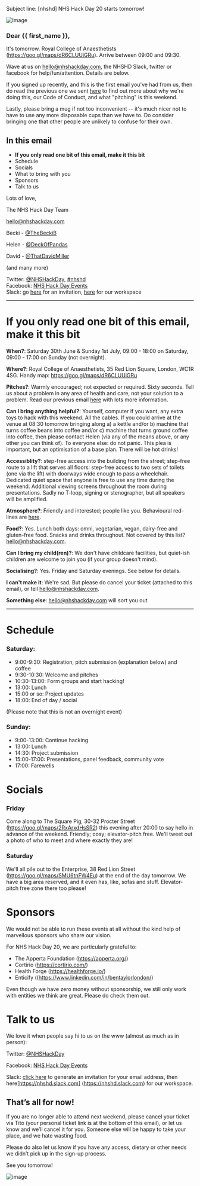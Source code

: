 
Subject line: [nhshd] NHS Hack Day 20 starts tomorrow!




![Image](http://nhshackday.com/assets/images/nhshd/logo-long-website-grey-transp.png)

### Dear {{ first_name }},

It's tomorrow. Royal College of Anaesthetists (https://goo.gl/maps/dR6CLUUiGRu). Arrive between 09:00 and 09:30.

Wave at us on hello@nhshackday.com, the NHSHD Slack, twitter or facebook for help/fun/attention. Details are below.

If you signed up recently, and this is the first email you've had from us, then do read the previous one we sent [here](https://github.com/DeckOfPandas/sandbox/blob/master/nhshd20-email-2-draft.md) to find out more about why we're doing this, our Code of Conduct, and what "pitching" is this weekend.

Lastly, please bring a mug if not too inconvenient -- it's much nicer not to have to use any more disposable cups than we have to. Do consider bringing one that other people are unlikely to confuse for their own.

## In this email
* **If you only read one bit of this email, make it this bit**
* Schedule
* Socials
* What to bring with you
* Sponsors
* Talk to us

Lots of love, 

The NHS Hack Day Team

hello@nhshackday.com

Becki - [@TheBeckiB](https://twitter.com/thebeckib)

Helen - [@DeckOfPandas](https://twitter.com/deckofpandas)

David - [@ThatDavidMiller](https://twitter.com/thatdavidmiller)

(and many more)

Twitter: [@NHSHackDay](https://twitter.com/nhshackday), [#nhshd](https://twitter.com/hashtag/nhshd)  
Facebook: [NHS Hack Day Events](https://facebook.com/nhshackdayevents)    
Slack: go [here](https://nhshackday.herokuapp.com/) for an invitation, [here](https://nhshd.slack.com) for our workspace

------

# If you only read one bit of this email, make it this bit

**When?**: Saturday 30th June & Sunday 1st July, 09:00 - 18:00 on Saturday, 09:00 - 17:00 on Sunday (not overnight).

**Where?**: Royal College of Anaesthetists, 35 Red Lion Square, London, WC1R 4SG. Handy map: https://goo.gl/maps/dR6CLUUiGRu

**Pitches?**: Warmly encouraged; not expected or required. Sixty seconds. Tell us about a problem in any area of health and care, not your solution to a problem. Read our previous email [here](https://github.com/DeckOfPandas/sandbox/blob/master/nhshd20-email-2-draft.md) with lots more information.

**Can I bring anything helpful?**: Yourself, computer if you want, any extra toys to hack with this weekend. All the cables. If you could arrive at the venue at 08:30 tomorrow bringing along a) a kettle and/or b) machine that turns coffee beans into coffee and/or c) machine that turns ground coffee into coffee, then please contact Helen (via any of the means above, or any other you can think of). To everyone else: do not panic. This plea is important, but an optimisation of a base plan. There will be hot drinks!

**Accessiblity?**: step-free access into the building from the street; step-free route to a lift that serves all floors: step-free access to two sets of toilets (one via the lift) with doorways wide enough to pass a wheelchair. Dedicated quiet space that anyone is free to use any time during the weekend. Additional viewing screens throughout the room during presentations. Sadly no T-loop, signing or stenographer, but all speakers will be amplified.

**Atmosphere?**: Friendly and interested; people like you. Behavioural red-lines are [here](http://nhshackday.com/).

**Food?**: Yes. Lunch both days: omni, vegetarian, vegan, dairy-free and gluten-free food. Snacks and drinks throughout. Not covered by this list? hello@nhshackday.com.

**Can I bring my child(ren)?**: We don't have childcare facilities, but quiet-ish children are welcome to join you (if your group doesn't mind).

**Socialising?**: Yes. Friday and Saturday evenings. See below for details.

**I can't make it**: We're sad. But please do cancel your ticket (attached to this email), or tell hello@nhshackday.com.

**Something else**: hello@nhshackday.com will sort you out

------

# Schedule

### Saturday:

- 9:00-9:30: Registration, pitch submission (explanation below) and coffee
- 9:30-10:30: Welcome and pitches
- 10:30-13:00: Form groups and start hacking!
- 13:00: Lunch
- 15:00 or so: Project updates
- 18:00: End of day / social

(Please note that this is not an overnight event)

### Sunday:

- 9:00-13:00: Continue hacking
- 13:00: Lunch
- 14:30: Project submission
- 15:00-17:00: Presentations, panel feedback, community vote
- 17:00: Farewells


# Socials

### Friday

Come along to The Square Pig, 30-32 Procter Street (https://goo.gl/maps/2RxArxdHsSR2) this evening after 20:00 to say hello in advance of the weekend. Friendly; cosy; elevator-pitch free. We'll tweet out a photo of who to meet and where exactly they are!

### Saturday

We'll all pile out to the Enterprise, 38 Red Lion Street (https://goo.gl/maps/SMU6tnFW4Eu) at the end of the day tomorrow. We have a big area reserved, and it even has, like, sofas and stuff. Elevator-pitch free zone there too please!


# Sponsors

We would not be able to run these events at all without the kind help of marvellous sponsors who share our vision.

For NHS Hack Day 20, we are particularly grateful to:  
* The Apperta Foundation (https://apperta.org/)
* Cortirio (https://cortirio.com/)
* Health Forge (https://healthforge.io/)
* Enticify ((https://www.linkedin.com/in/bentaylorlondon/)

Even though we have zero money without sponsorship, we still only work with entities we think are great. Please do check them out.



# Talk to us

We love it when people say hi to us on the www (almost as much as in person):

Twitter: [@NHSHackDay](http://twitter.com/nhshackday)

Facebook: [NHS Hack Day Events](http://facebook.com/nhshackdayevents)

Slack: [click here](https://nhshackday.herokuapp.com/) to generate an invitation for your email address, then here[https://nhshd.slack.com] (https://nhshd.slack.com) for our workspace.



## That’s all for now!

If you are no longer able to attend next weekend, please cancel your ticket via Tito (your personal ticket link is at the bottom of this email), or let us know and we’ll cancel it for you. Someone else will be happy to take your place, and we hate wasting food.

Please do also let us know if you have any access, dietary or other needs we didn’t pick up in the sign-up process.

See you tomorrow!


![image](http://nhshackday.com/assets/images/nhshd/with-love.png)
